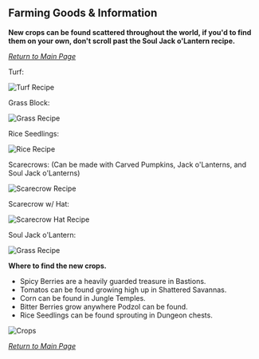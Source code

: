 ## Farming Goods & Information

**New crops can be found scattered throughout the world, if you'd to find them on your own, don't scroll past the Soul Jack o'Lantern recipe.**

_[Return to Main Page](https://github.com/l1nkl3/ValleyCraft/blob/gh-pages/docs/index.md)_

Turf:

![Turf Recipe](https://github.com/l1nkl3/ValleyCraft/blob/gh-pages/wiki-images/turf.png)

Grass Block:

![Grass Recipe](https://github.com/l1nkl3/ValleyCraft/blob/gh-pages/wiki-images/grass.png)

Rice Seedlings:

![Rice Recipe](https://github.com/l1nkl3/ValleyCraft/blob/gh-pages/wiki-images/rice.png)

Scarecrows: (Can be made with Carved Pumpkins, Jack o'Lanterns, and Soul Jack o'Lanterns)

![Scarecrow Recipe](https://github.com/l1nkl3/ValleyCraft/blob/gh-pages/wiki-images/scarecrow.png)

Scarecrow w/ Hat:

![Scarecrow Hat Recipe](https://github.com/l1nkl3/ValleyCraft/blob/gh-pages/wiki-images/hat.png)

Soul Jack o'Lantern:

![Grass Recipe](https://github.com/l1nkl3/ValleyCraft/blob/gh-pages/wiki-images/soul.png)

**Where to find the new crops.**

* Spicy Berries are a heavily guarded treasure in Bastions.
* Tomatos can be found growing high up in Shattered Savannas.
* Corn can be found in Jungle Temples.
* Bitter Berries grow anywhere Podzol can be found.
* Rice Seedlings can be found sprouting in Dungeon chests.

![Crops](https://github.com/l1nkl3/ValleyCraft/blob/gh-pages/wiki-images/crops.png)

_[Return to Main Page](https://github.com/l1nkl3/ValleyCraft/blob/gh-pages/docs/index.md)_
